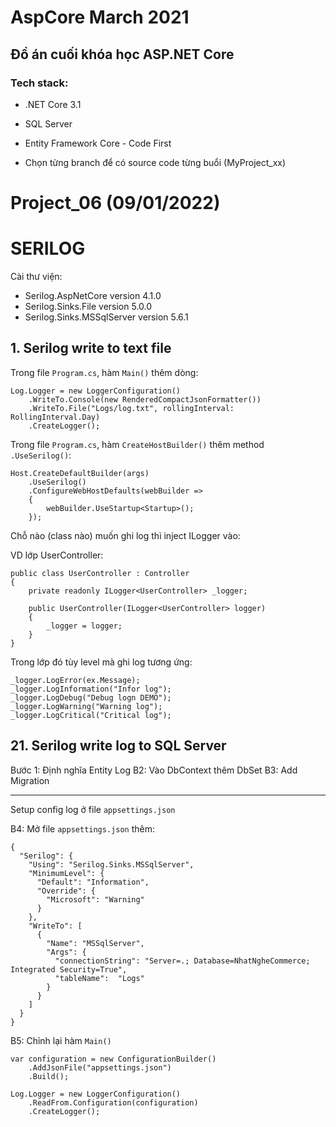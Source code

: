 ﻿# AspCore March 2021
## Đồ án cuối khóa học ASP.NET Core

### Tech stack:
* .NET Core 3.1
* SQL Server
* Entity Framework Core - Code First

* Chọn từng branch để có source code từng buổi (MyProject_xx)

# Project_06 (09/01/2022)

# SERILOG

Cài thư viện:

- Serilog.AspNetCore version 4.1.0
- Serilog.Sinks.File version 5.0.0
- Serilog.Sinks.MSSqlServer version 5.6.1


## 1. Serilog write to text file

Trong file ```Program.cs```, hàm ```Main()``` thêm dòng:

```
Log.Logger = new LoggerConfiguration()
    .WriteTo.Console(new RenderedCompactJsonFormatter())
    .WriteTo.File("Logs/log.txt", rollingInterval: RollingInterval.Day)
    .CreateLogger();
```


Trong file ```Program.cs```, hàm ```CreateHostBuilder()``` thêm method ```.UseSerilog()```:

```
Host.CreateDefaultBuilder(args)
    .UseSerilog()
    .ConfigureWebHostDefaults(webBuilder =>
    {
        webBuilder.UseStartup<Startup>();
    });
```

Chỗ nào (class nào) muốn ghi log thì inject ILogger vào:

VD lớp UserController:

```
public class UserController : Controller
{
    private readonly ILogger<UserController> _logger;

    public UserController(ILogger<UserController> logger)
    {
        _logger = logger;
    }
}
```

Trong lớp đó tùy level mà ghi log tương ứng:

```
_logger.LogError(ex.Message);
_logger.LogInformation("Infor log");
_logger.LogDebug("Debug logn DEMO");
_logger.LogWarning("Warning log");
_logger.LogCritical("Critical log");
```

## 21. Serilog write log to SQL Server

Bước 1: Định nghĩa Entity Log
B2: Vào DbContext thêm DbSet<Log>
B3: Add Migration

----
Setup config log ở file ```appsettings.json```

B4: Mở file ```appsettings.json``` thêm:

```
{
  "Serilog": {
    "Using": "Serilog.Sinks.MSSqlServer",
    "MinimumLevel": {
      "Default": "Information",
      "Override": {
        "Microsoft": "Warning"
      }
    },
    "WriteTo": [
      {
        "Name": "MSSqlServer",
        "Args": {
          "connectionString": "Server=.; Database=NhatNgheCommerce; Integrated Security=True",
          "tableName":  "Logs"
        }
      }
    ]
  }
}
```

B5: Chỉnh lại hàm ```Main()```

```
var configuration = new ConfigurationBuilder()
    .AddJsonFile("appsettings.json")
    .Build();

Log.Logger = new LoggerConfiguration()
    .ReadFrom.Configuration(configuration)
    .CreateLogger();
```